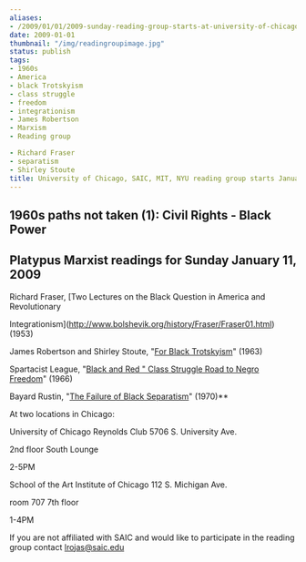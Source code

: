 ```yaml
---
aliases:
- /2009/01/01/2009-sunday-reading-group-starts-at-university-of-chicago-and-saic
date: 2009-01-01
thumbnail: "/img/readingroupimage.jpg"
status: publish
tags:
- 1960s
- America
- black Trotskyism
- class struggle
- freedom
- integrationism
- James Robertson
- Marxism
- Reading group

- Richard Fraser
- separatism
- Shirley Stoute
title: University of Chicago, SAIC, MIT, NYU reading group starts January 11
---
```


1960s paths not taken (1): Civil Rights - Black Power
-

<!-- ![bayard_rustin2](/img/bayard_rustin24.jpg "bayard_rustin2") -->

Platypus Marxist readings for Sunday January 11, 2009
-

Richard Fraser, [Two Lectures on the Black Question in America and Revolutionary

Integrationism](http://www.bolshevik.org/history/Fraser/Fraser01.html)(1953)

James Robertson and Shirley Stoute, "[For Black Trotskyism](http://www.bolshevik.org/history/ICL/For%20Black%20Trotskyism.html)" (1963)

Spartacist League, "[Black and Red " Class Struggle Road to Negro Freedom](http://www.bolshevik.org/history/ICL/BLACK%20AND%20RED.html)" (1966)


Bayard Rustin, "[The Failure of Black Separatism](/file/readings/rustinbayard_blackseparatismfailure1970.pdf)" (1970)**

At two locations in Chicago:

University of Chicago
Reynolds Club 5706 S. University Ave.

2nd floor South Lounge

2-5PM

School of the Art Institute of Chicago
112 S. Michigan Ave.

room 707 7th floor

1-4PM

If you are not affiliated with SAIC and would like to participate in the reading group contact lrojas@saic.edu
